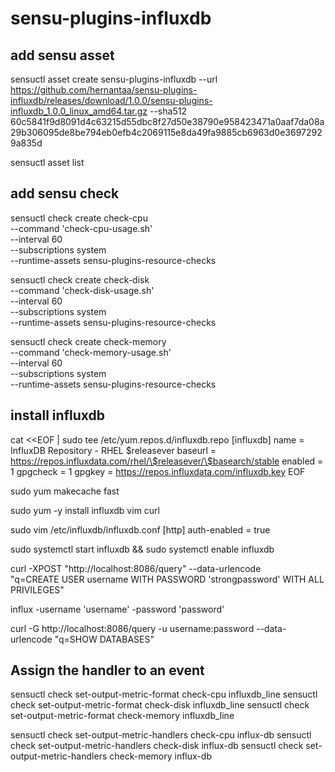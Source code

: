 # sensu-plugins-influxdb

## add sensu asset
sensuctl asset create sensu-plugins-influxdb --url https://github.com/hernantaa/sensu-plugins-influxdb/releases/download/1.0.0/sensu-plugins-influxdb_1.0.0_linux_amd64.tar.gz --sha512 60c5841f9d8091d4c63215d55dbc8f27d50e38790e958423471a0aaf7da08a29b306095de8be794eb0efb4c2069115e8da49fa9885cb6963d0e36972929a835d

sensuctl asset list

## add sensu check
sensuctl check create check-cpu \
--command 'check-cpu-usage.sh' \
--interval 60 \
--subscriptions system \
--runtime-assets sensu-plugins-resource-checks

sensuctl check create check-disk \
--command 'check-disk-usage.sh' \
--interval 60 \
--subscriptions system \
--runtime-assets sensu-plugins-resource-checks

sensuctl check create check-memory \
--command 'check-memory-usage.sh' \
--interval 60 \
--subscriptions system \
--runtime-assets sensu-plugins-resource-checks

## install influxdb
cat <<EOF | sudo tee /etc/yum.repos.d/influxdb.repo
[influxdb]
name = InfluxDB Repository - RHEL \$releasever
baseurl = https://repos.influxdata.com/rhel/\$releasever/\$basearch/stable
enabled = 1
gpgcheck = 1
gpgkey = https://repos.influxdata.com/influxdb.key
EOF

sudo yum makecache fast

sudo yum -y install influxdb vim curl

sudo vim /etc/influxdb/influxdb.conf
[http]
auth-enabled = true

sudo systemctl start influxdb && sudo systemctl enable influxdb

curl -XPOST "http://localhost:8086/query" --data-urlencode \
"q=CREATE USER username WITH PASSWORD 'strongpassword' WITH ALL PRIVILEGES"

influx -username 'username' -password 'password'

curl -G http://localhost:8086/query -u username:password --data-urlencode "q=SHOW DATABASES"

## Assign the handler to an event

sensuctl check set-output-metric-format check-cpu influxdb_line
sensuctl check set-output-metric-format check-disk influxdb_line
sensuctl check set-output-metric-format check-memory influxdb_line

sensuctl check set-output-metric-handlers check-cpu influx-db
sensuctl check set-output-metric-handlers check-disk influx-db
sensuctl check set-output-metric-handlers check-memory influx-db


